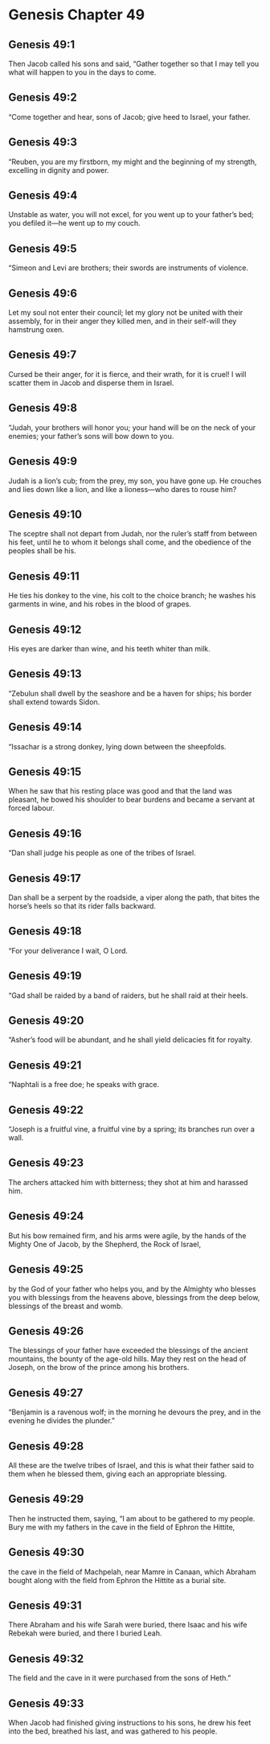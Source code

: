 # Genesis Chapter 49

## Genesis 49:1
Then Jacob called his sons and said, “Gather together so that I may tell you what will happen to you in the days to come.

## Genesis 49:2
“Come together and hear, sons of Jacob; give heed to Israel, your father.

## Genesis 49:3
“Reuben, you are my firstborn, my might and the beginning of my strength, excelling in dignity and power.

## Genesis 49:4
Unstable as water, you will not excel, for you went up to your father’s bed; you defiled it—he went up to my couch.

## Genesis 49:5
“Simeon and Levi are brothers; their swords are instruments of violence.

## Genesis 49:6
Let my soul not enter their council; let my glory not be united with their assembly, for in their anger they killed men, and in their self-will they hamstrung oxen.

## Genesis 49:7
Cursed be their anger, for it is fierce, and their wrath, for it is cruel! I will scatter them in Jacob and disperse them in Israel.

## Genesis 49:8
“Judah, your brothers will honor you; your hand will be on the neck of your enemies; your father’s sons will bow down to you.

## Genesis 49:9
Judah is a lion’s cub; from the prey, my son, you have gone up. He crouches and lies down like a lion, and like a lioness—who dares to rouse him?

## Genesis 49:10
The sceptre shall not depart from Judah, nor the ruler’s staff from between his feet, until he to whom it belongs shall come, and the obedience of the peoples shall be his.

## Genesis 49:11
He ties his donkey to the vine, his colt to the choice branch; he washes his garments in wine, and his robes in the blood of grapes.

## Genesis 49:12
His eyes are darker than wine, and his teeth whiter than milk.

## Genesis 49:13
“Zebulun shall dwell by the seashore and be a haven for ships; his border shall extend towards Sidon.

## Genesis 49:14
“Issachar is a strong donkey, lying down between the sheepfolds.

## Genesis 49:15
When he saw that his resting place was good and that the land was pleasant, he bowed his shoulder to bear burdens and became a servant at forced labour.

## Genesis 49:16
“Dan shall judge his people as one of the tribes of Israel.

## Genesis 49:17
Dan shall be a serpent by the roadside, a viper along the path, that bites the horse’s heels so that its rider falls backward.

## Genesis 49:18
“For your deliverance I wait, O Lord.

## Genesis 49:19
“Gad shall be raided by a band of raiders, but he shall raid at their heels.

## Genesis 49:20
“Asher’s food will be abundant, and he shall yield delicacies fit for royalty.

## Genesis 49:21
“Naphtali is a free doe; he speaks with grace.

## Genesis 49:22
“Joseph is a fruitful vine, a fruitful vine by a spring; its branches run over a wall.

## Genesis 49:23
The archers attacked him with bitterness; they shot at him and harassed him.

## Genesis 49:24
But his bow remained firm, and his arms were agile, by the hands of the Mighty One of Jacob, by the Shepherd, the Rock of Israel,

## Genesis 49:25
by the God of your father who helps you, and by the Almighty who blesses you with blessings from the heavens above, blessings from the deep below, blessings of the breast and womb.

## Genesis 49:26
The blessings of your father have exceeded the blessings of the ancient mountains, the bounty of the age-old hills. May they rest on the head of Joseph, on the brow of the prince among his brothers.

## Genesis 49:27
“Benjamin is a ravenous wolf; in the morning he devours the prey, and in the evening he divides the plunder.”

## Genesis 49:28
All these are the twelve tribes of Israel, and this is what their father said to them when he blessed them, giving each an appropriate blessing.

## Genesis 49:29
Then he instructed them, saying, “I am about to be gathered to my people. Bury me with my fathers in the cave in the field of Ephron the Hittite,

## Genesis 49:30
the cave in the field of Machpelah, near Mamre in Canaan, which Abraham bought along with the field from Ephron the Hittite as a burial site.

## Genesis 49:31
There Abraham and his wife Sarah were buried, there Isaac and his wife Rebekah were buried, and there I buried Leah.

## Genesis 49:32
The field and the cave in it were purchased from the sons of Heth.”

## Genesis 49:33
When Jacob had finished giving instructions to his sons, he drew his feet into the bed, breathed his last, and was gathered to his people.
